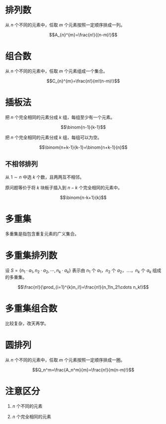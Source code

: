 
# 排列数

从 $n$ 个不同的元素中，任取 $m$ 个元素按照一定顺序排成一列。

$$A_{n}^{m}=\frac{n!}{(n-m)!}$$

# 组合数

从 $n$ 个不同的元素中，任取 $m$ 个元素组成一个集合。

$$C_{n}^{m}=\frac{n!}{m!(n-m)!}$$

# 插板法

把 $n$ 个完全相同的元素分成 $k$ 组，每组至少有一个元素。

$$\binom{n-1}{k-1}$$

把 $n$ 个完全相同的元素分成 $k$ 组，每组可以为空。

$$\binom{n+k-1}{k-1}=\binom{n+k-1}{n}$$

## 不相邻排列

从 $1\sim n$ 中选 $k$ 个数，且两两互不相邻。

原问题等价于将 $k$ 块板子插入到 $n-k$ 个完全相同的元素中。

$$\binom{n-k+1}{k}$$

# 多重集

多重集是指包含重复元素的广义集合。

# 多重集排列数

设 $S=\{n_1\cdot a_1,n_2\cdot a_2,\cdots,n_k\cdot a_k\}$ 表示由 $n_1$ 个 $a_1$，$n_2$ 个 $a_2$，$\cdots$，$n_k$ 个 $a_k$ 组成的多重集。

$$\frac{n!}{\prod_{i=1}^{k}n_i!}=\frac{n!}{n_1!n_2!\cdots n_k!}$$

# 多重集组合数

比较复杂，改天再学。

# 圆排列

从 $n$ 个不同的元素中，任取 $m$ 个元素按照一定顺序排成一圈。

$$Q_n^m=\frac{A_n^m}{m}=\frac{n!}{m(n-m)!}$$

# 注意区分

1. $n$ 个不同的元素

2. $n$ 个完全相同的元素
